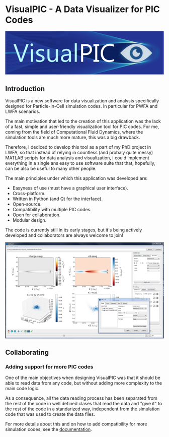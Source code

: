 # VisualPIC - A Data Visualizer for PIC Codes

![VisualPIC logo](Logo/logo_horizontal.png)

## Introduction

VisualPIC is a new software for data visualization and analysis specifically designed for Particle-In-Cell simulation codes. In particular for PWFA and LWFA scenarios.

The main motivation that led to the creation of this application was the lack of a fast, simple and user-friendly visualization tool for PIC codes. 
For me, coming from the field of Computational Fluid Dynamics, where the simulation tools are much more mature, this was a big drawback.

Therefore, I dediced to develop this tool as a part of my PhD project in LWFA, so that instead of relying in countless (and probaly quite messy) 
MATLAB scripts for data analysis and visualization, I could implement everything in a single ans easy to use software suite that  that, hopefully, can be also be useful to many other people.

The main principles under which this application was developed are:

* Easyness of use (must have a graphical user interface).
* Cross-platform.
* Written in Python (and Qt for the interface).
* Open-source.
* Compatibility with multiple PIC codes.
* Open for collaboration.
* Modular design.

The code is currently still in its early stages, but it's being actively developed and collaborators are always welcome to join!

![VisualPIC Screnshot](Logo/VisualPIC.PNG)

## Collaborating

### Adding support for more PIC codes

One of the main objectives when designing VisualPIC was that it should be able to read data from any code, but without adding more complexity to the main code logic.

As a consequence, all the data reading process has been separated from the rest of the code in well defined clases that read the data and "give it" to the rest of the code in a standarized way, independent from the simulation code that was used to create the data files.

For more details about this and on how to add compatibility for more simulation codes, see the [documentation](https://github.com/AngelFP/VisualPIC/blob/PIConGPU_support/README.md).